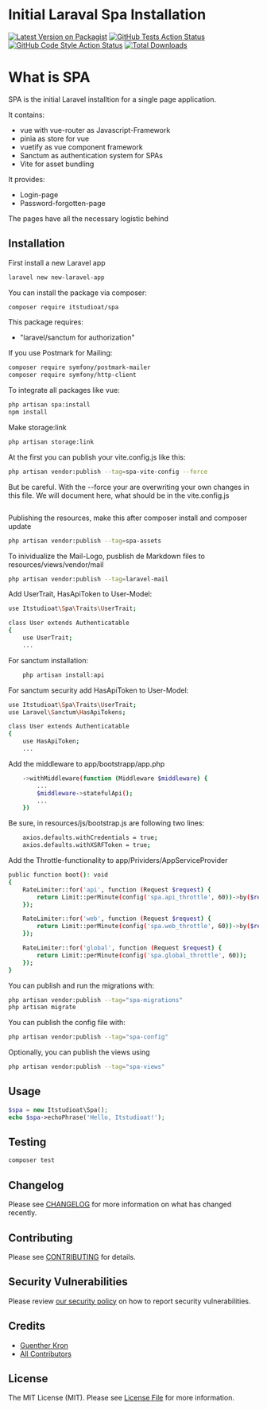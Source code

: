 # Initial Laraval Spa Installation

[![Latest Version on Packagist](https://img.shields.io/packagist/v/itstudioat/spa.svg?style=flat-square)](https://packagist.org/packages/itstudioat/spa)
[![GitHub Tests Action Status](https://img.shields.io/github/actions/workflow/status/itstudioat/spa/run-tests.yml?branch=main&label=tests&style=flat-square)](https://github.com/itstudioat/spa/actions?query=workflow%3Arun-tests+branch%3Amain)
[![GitHub Code Style Action Status](https://img.shields.io/github/actions/workflow/status/itstudioat/spa/fix-php-code-style-issues.yml?branch=main&label=code%20style&style=flat-square)](https://github.com/itstudioat/spa/actions?query=workflow%3A"Fix+PHP+code+style+issues"+branch%3Amain)
[![Total Downloads](https://img.shields.io/packagist/dt/itstudioat/spa.svg?style=flat-square)](https://packagist.org/packages/itstudioat/spa)


# What is SPA
SPA is the initial Laravel installtion for a single page application.

It contains:
- vue with vue-router as Javascript-Framework
- pinia as store for vue
- vuetify as vue component framework
- Sanctum as authentication system for SPAs 
- Vite for asset bundling

It provides:
- Login-page 
- Password-forgotten-page

The pages have all the necessary logistic behind 

## Installation

First install a new Laravel app
```bash
laravel new new-laravel-app
```

You can install the package via composer:

```bash
composer require itstudioat/spa
```

This package requires:

- "laravel/sanctum for authorization"

If you use Postmark for Mailing:
```bash
composer require symfony/postmark-mailer
composer require symfony/http-client
```

To integrate all packages like vue:
```bash
php artisan spa:install
npm install
```

Make storage:link
```bash
php artisan storage:link
```

At the first you can publish your vite.config.js like this:
```bash
php artisan vendor:publish --tag=spa-vite-config --force
```
But be careful. With the --force your are overwriting your own changes in this file.
We will document here, what should be in the vite.config.js
```bash

```

Publishing the resources, make this after composer install and composer update
```bash
php artisan vendor:publish --tag=spa-assets
```

To inividualize the Mail-Logo, pusblish de Markdown files to resources/views/vendor/mail
```bash
php artisan vendor:publish --tag=laravel-mail
```

Add UserTrait, HasApiToken to User-Model:
```bash
use Itstudioat\Spa\Traits\UserTrait;

class User extends Authenticatable
{
    use UserTrait;
    ...
```


For sanctum installation:
```bash
    php artisan install:api
```

For sanctum security add HasApiToken to User-Model:
```bash
use Itstudioat\Spa\Traits\UserTrait;
use Laravel\Sanctum\HasApiTokens;

class User extends Authenticatable
{
    use HasApiToken;
    ...
```

Add the middleware to app/bootstrapp/app.php
```bash
    ->withMiddleware(function (Middleware $middleware) {
        ...
        $middleware->statefulApi();
        ...
    })
```

Be sure, in resources/js/bootstrap.js are following two lines:
```bash
    axios.defaults.withCredentials = true;
    axios.defaults.withXSRFToken = true;
```

Add the Throttle-functionality to app/Prividers/AppServiceProvider
```bash
public function boot(): void
{
    RateLimiter::for('api', function (Request $request) {
        return Limit::perMinute(config('spa.api_throttle', 60))->by($request->user()?->id ?: $request->ip());
    });

    RateLimiter::for('web', function (Request $request) {
        return Limit::perMinute(config('spa.web_throttle', 60))->by($request->user()?->id ?: $request->ip());
    });

    RateLimiter::for('global', function (Request $request) {
        return Limit::perMinute(config('spa.global_throttle', 60));
    });
}
```

You can publish and run the migrations with:

```bash
php artisan vendor:publish --tag="spa-migrations"
php artisan migrate
```

You can publish the config file with:

```bash
php artisan vendor:publish --tag="spa-config"
```

Optionally, you can publish the views using

```bash
php artisan vendor:publish --tag="spa-views"
```

## Usage

```php
$spa = new Itstudioat\Spa();
echo $spa->echoPhrase('Hello, Itstudioat!');
```

## Testing

```bash
composer test
```

## Changelog

Please see [CHANGELOG](CHANGELOG.md) for more information on what has changed recently.

## Contributing

Please see [CONTRIBUTING](CONTRIBUTING.md) for details.

## Security Vulnerabilities

Please review [our security policy](../../security/policy) on how to report security vulnerabilities.

## Credits

- [Guenther Kron](https://github.com/itstudioat)
- [All Contributors](../../contributors)

## License

The MIT License (MIT). Please see [License File](LICENSE.md) for more information.

